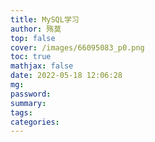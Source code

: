 ```yaml
---
title: MySQL学习
author: 殇莫
top: false
cover: /images/66095083_p0.png
toc: true
mathjax: false
date: 2022-05-18 12:06:28
mg: 
password:
summary:
tags:
categories:
---
```

